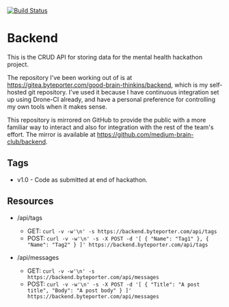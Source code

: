 [![Build Status](https://drone.byteporter.com/api/badges/good-brain-thinkins/backend/status.svg)](https://drone.byteporter.com/good-brain-thinkins/backend)

# Backend

This is the CRUD API for storing data for the mental health hackathon project.

The repository I've been working out of is at <https://gitea.byteporter.com/good-brain-thinkins/backend>,
which is my self-hosted git repository. I've used it because I have continuous integration set up using
Drone-CI already, and have a personal preference for controlling my own tools when it makes sense.

This repository is mirrored on GitHub to provide the public with a more familiar way to interact and also
for integration with the rest of the team's effort. The mirror is available at <https://github.com/medium-brain-club/backend>.

## Tags

- v1.0 - Code as submitted at end of hackathon.

## Resources

- /api/tags
    - GET: `curl -v -w'\n' -s https://backend.byteporter.com/api/tags`
    - POST: `curl -v -w'\n' -s -X POST -d '[ { "Name": "Tag1" }, { "Name": "Tag2" } ]' https://backend.byteporter.com/api/tags`

- /api/messages
    - GET: `curl -v -w'\n' -s https://backend.byteporter.com/api/messages`
    - POST: `curl -v -w'\n' -s -X POST -d '[ { "Title": "A post title", "Body": "A post body" } ]' https://backend.byteporter.com/api/messages`
